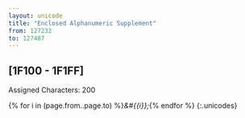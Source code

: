 ```yaml
---
layout: unicode
title: "Enclosed Alphanumeric Supplement"
from: 127232
to: 127487
---
```


## 	[1F100 - 1F1FF]

Assigned Characters: 200

{% for i in (page.from..page.to) %}<i>&#{{i}};</i>{% endfor %}
{:.unicodes}
